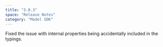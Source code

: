 ```yaml
---
title: "3.0.3"
space: "Release Notes"
category: "Model SDK"
---
```


Fixed the issue with internal properties being accidentally included in the typings.
